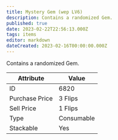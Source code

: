 ```yaml
---
title: Mystery Gem (wep LV6)
description: Contains a randomized Gem.
published: true
date: 2023-02-22T22:56:13.000Z
tags: items
editor: markdown
dateCreated: 2023-02-16T00:00:00.000Z
---
```


Contains a randomized Gem.

|Attribute|Value|
|-|-|
|ID|6820|
|Purchase Price|3 Flips|
|Sell Price|1 Flips|
|Type|Consumable|
|Stackable|Yes|

